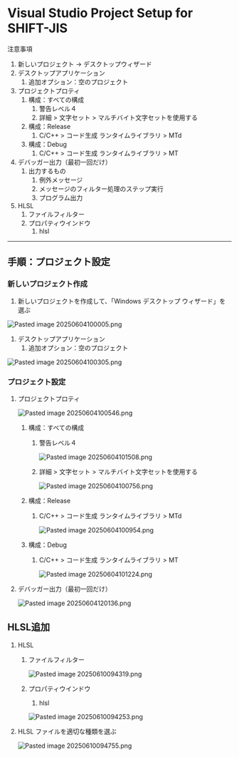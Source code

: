 # Visual Studio Project Setup for SHIFT-JIS

注意事項

1. 新しいプロジェクト → デスクトップウィザード
2. デスクトップアプリケーション
    1. 追加オプション：空のプロジェクト
3. プロジェクトプロティ
    1. 構成：すべての構成
        1. 警告レベル４
        2. 詳細 > 文字セット > マルチバイト文字セットを使用する
    2. 構成：Release
        1. C/C++ > コード生成 ランタイムライブラリ > MTd
    3. 構成：Debug
        1. C/C++ > コード生成 ランタイムライブラリ > MT
4. デバッガー出力（最初一回だけ）
    1. 出力するもの
        1. 例外メッセージ
        2. メッセージのフィルター処理のステップ実行
        3. プログラム出力
5. HLSL
    1. ファイルフィルター
    2. プロパティウインドウ
        1. hlsl

---

## 手順：プロジェクト設定

### 新しいプロジェクト作成

1. 新しいプロジェクトを作成して、「Windows デスクトップ ウィザード」を選ぶ

![Pasted image 20250604100005.png](images/Pasted_image_20250604100005.png)

1. デスクトップアプリケーション
    1. 追加オプション：空のプロジェクト

![Pasted image 20250604100305.png](images/Pasted_image_20250604100305.png)

### プロジェクト設定

1. プロジェクトプロティ
    
    ![Pasted image 20250604100546.png](images/Pasted_image_20250604100546.png)
    
    1. 構成：すべての構成
        1. 警告レベル４
            
            ![Pasted image 20250604101508.png](images/Pasted_image_20250604101508.png)
            
        2. 詳細 > 文字セット > マルチバイト文字セットを使用する
            
            ![Pasted image 20250604100756.png](images/Pasted_image_20250604100756.png)
            
    2. 構成：Release
        1. C/C++ > コード生成 ランタイムライブラリ > MTd
            
            ![Pasted image 20250604100954.png](images/Pasted_image_20250604100954.png)
            
    3. 構成：Debug
        1. C/C++ > コード生成 ランタイムライブラリ > MT
            
            ![Pasted image 20250604101224.png](images/Pasted_image_20250604101224.png)
            
2. デバッガー出力（最初一回だけ）
    
    ![Pasted image 20250604120136.png](images/Pasted_image_20250604120136.png)
    

## HLSL追加

1. HLSL
    1. ファイルフィルター
        
        ![Pasted image 20250610094319.png](images/Pasted_image_20250610094319.png)
        
    2. プロパティウインドウ
        1. hlsl
        
        ![Pasted image 20250610094253.png](images/Pasted_image_20250610094253.png)
        
2. HLSL ファイルを適切な種類を選ぶ
    
    ![Pasted image 20250610094755.png](images/Pasted_image_20250610094755.png)